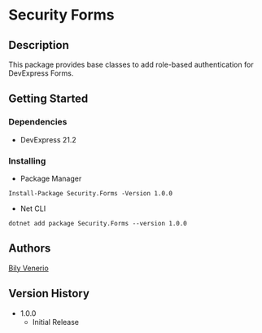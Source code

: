 # Security Forms

## Description

This package provides base classes to add role-based authentication for DevExpress Forms.

## Getting Started

### Dependencies

* DevExpress 21.2

### Installing

* Package Manager
```
Install-Package Security.Forms -Version 1.0.0
```

* Net CLI
```
dotnet add package Security.Forms --version 1.0.0
```

## Authors

[Bily Venerio](mailto:bilyjv98.16@gmail.com)

## Version History

* 1.0.0
    * Initial Release
